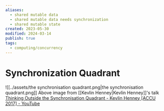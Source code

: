 ```yaml
---
aliases:
  - shared mutable data
  - shared mutable data needs synchronization
  - shared mutable state
created: 2023-05-30
modified: 2024-03-14
publish: true
tags:
  - computing/concurrency
---
```


# Synchronization Quadrant

![[../assets/the synchronisation quadrant.png|the synchronisation quadrant.png]]
Above image from [[Kevlin Henney|Kevlin Henney]]'s talk [Thinking Outside the Synchronisation Quadrant - Kevlin Henney [ACCU 2017] - YouTube](https://www.youtube.com/watch?v=UJrmee7o68A)